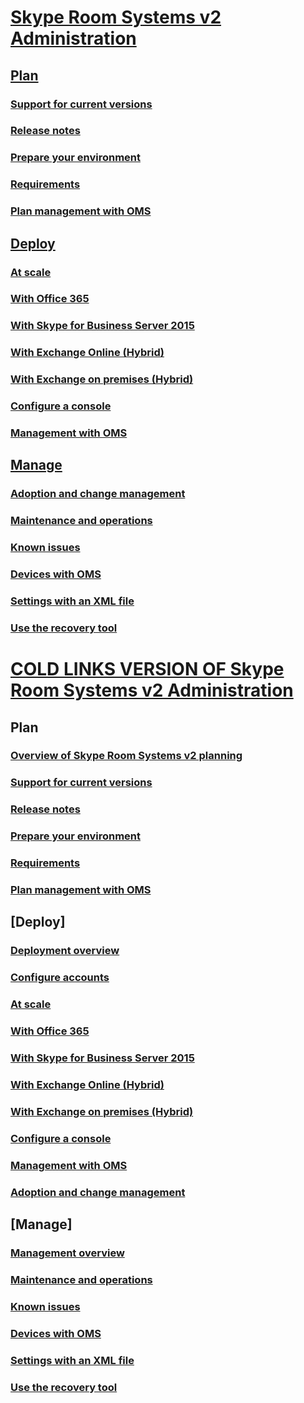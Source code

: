 # [Skype Room Systems v2 Administration](index.md)
## [Plan](plan-room-systems.md)
### [Support for current versions](../plan-your-deployment/clients-and-devices/srs2-lifecycle-support.md)
### [Release notes](../plan-your-deployment/clients-and-devices/srs2-release-note.md)
### [Prepare your environment](../plan-your-deployment/clients-and-devices/srs-v2-prep.md)
### [Requirements](../plan-your-deployment/clients-and-devices/requirements.md)
### [Plan management with OMS](../plan-your-deployment/clients-and-devices/oms-management.md)
## [Deploy](deploy-intro-text.md)
### [At scale](../deploy/deploy-clients/room-systems-scale.md)
### [With Office 365](../deploy/deploy-clients/with-office-365.md)
### [With Skype for Business Server 2015](../deploy/deploy-clients/with-skype-for-business-server-2015.md)
### [With Exchange Online (Hybrid)](../deploy/deploy-clients/with-exchange-online.md)
### [With Exchange on premises (Hybrid)](../deploy/deploy-clients/with-exchange-on-premises.md)
### [Configure a console](../deploy/deploy-clients/console.md)
### [Management with OMS](../deploy/deploy-clients/with-oms.md)
## [Manage](../manage/skype-room-systems-v2/skype-room-systems-v2.md)
### [Adoption and change management](manage-intro-text.md)
### [Maintenance and operations](manage-intro-text.md)
### [Known issues](../manage/skype-room-systems-v2/known-issues.md)
### [Devices with OMS](../manage/skype-room-systems-v2/oms.md)
### [Settings with an XML file](../manage/skype-room-systems-v2/xml-config-file.md)
### [Use the recovery tool](../manage/skype-room-systems-v2/recovery-tool.md)

# [COLD LINKS VERSION OF Skype Room Systems v2 Administration](index.md)
## Plan
### [Overview of Skype Room Systems v2 planning](plan-room-systems.md)
### [Support for current versions](../plan-your-deployment/clients-and-devices/srs2-lifecycle-support.md)
### [Release notes](../plan-your-deployment/clients-and-devices/srs2-release-note.md)
### [Prepare your environment](../plan-your-deployment/clients-and-devices/srs-v2-prep.md)
### [Requirements](../plan-your-deployment/clients-and-devices/requirements.md)
### [Plan management with OMS](../plan-your-deployment/clients-and-devices/oms-management.md)
## [Deploy]
### [Deployment overview](deploy-intro-text.md)
### [Configure accounts]((../deploy/deploy-clients/room-systems-v2.md))
### [At scale](../deploy/deploy-clients/room-systems-scale.md)
### [With Office 365](../deploy/deploy-clients/with-office-365.md)
### [With Skype for Business Server 2015](../deploy/deploy-clients/with-skype-for-business-server-2015.md)
### [With Exchange Online (Hybrid)](../deploy/deploy-clients/with-exchange-online.md)
### [With Exchange on premises (Hybrid)](../deploy/deploy-clients/with-exchange-on-premises.md)
### [Configure a console](../deploy/deploy-clients/console.md)
### [Management with OMS](../deploy/deploy-clients/with-oms.md)
### [Adoption and change management](manage-intro-text.md)
## [Manage]
### [Management overview](manage-intro-text.md)
### [Maintenance and operations](../manage/skype-room-systems-v2/skype-room-systems-v2.md)
### [Known issues](../manage/skype-room-systems-v2/known-issues.md)
### [Devices with OMS](../manage/skype-room-systems-v2/oms.md)
### [Settings with an XML file](../manage/skype-room-systems-v2/xml-config-file.md)
### [Use the recovery tool](../manage/skype-room-systems-v2/recovery-tool.md)